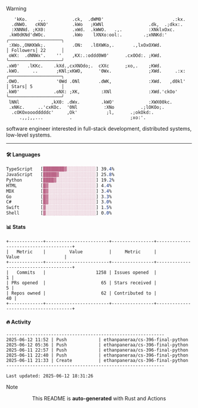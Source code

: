 > [!WARNING]
> ```>     .'.                         .lxx;                            ..    
>    'kKo.    .,.          .ck,  .dWM0'                          .:kx.   
>   .dNWO.   cKNO'         .kWo   ;KWNl                 .dk,  .;dkx:.    
>   :XNNNd. ;KX0:          .xWd.  .kWWO.   .,.          :XNklxOxc.       
>  .kW0dKNd'dWOc.          .kWo    lXNXo:ool:.        .;xNNKd:'          ╭────────────────────╮
>  :XWo.,ONKKWk;.          .ON:   .l0XWKo,.       .,lxOxOXWd.            │ Followers│ 22      │
>  oWX:  .dNNWx'.    ''    ,KX:.:oddd0W0'      .cxOOd:. ;KWd.            ╰────────────────────╯
> .xW0'   .lKKc.    .kXd.,cxXNOdo;.  cXXc      ;xo,.    ;KWd.            
> .kWO.     ..       ;KNl;xKWO,      '0Wx.              ;XWd.     .:x:   ╭────────────────────╮
> .OWO.              '0Wd .ONl       .dWK,              :XWd.   ,d0kl'   │ Stars│ 5           │
> .kW0'             .oNX: ;XK,        :XNl              :XWd.'ckOo'      ╰────────────────────╯
>  lNNl            ,kX0: .dWx.        .kWO'             :XWX00kc.        
>  .xNKc.     ..'cxKOc.  '0Nl          :XNo          .;lOKOo;.           
>   .cOKOxooodddddc'     ,Ok'           ;l,      .;okOkd:.               
>      .,,;,,...          .                      ;xo:'.                  
> ```
> <p>software engineer interested in full-stack development, distributed systems, low-level systems.</p>

---

#### 🛠️ Languages
```css
TypeScript   [████████▓░░░░░░░░░░░] 39.4%
JavaScript   [█████▓░░░░░░░░░░░░░░] 25.8%
Python       [████▓░░░░░░░░░░░░░░░] 19.2%
HTML         [█▓░░░░░░░░░░░░░░░░░░] 4.4%
MDX          [█▓░░░░░░░░░░░░░░░░░░] 3.4%
Go           [█▓░░░░░░░░░░░░░░░░░░] 3.3%
C#           [█▓░░░░░░░░░░░░░░░░░░] 3.0%
Swift        [▓░░░░░░░░░░░░░░░░░░░] 1.5%
Shell        [▓░░░░░░░░░░░░░░░░░░░] 0.0%
```

#### 📊 Stats
```
+-------------+------------------------+----------------+--------------------------------------+
|   Metric    |         Value          |     Metric     |                Value                 |
+-------------+------------------------+----------------+--------------------------------------+
|   Commits   |                   1258 | Issues opened  |                                    1 |
| PRs opened  |                     65 | Stars received |                                    5 |
| Repos owned |                     62 | Contributed to |                                   40 |
+-------------+------------------------+----------------+--------------------------------------+
```

#### 🔥 Activity
```
------------------------------------------------------------
2025-06-12 11:52 | Push            | ethanpaneraa/cs-396-final-python
2025-06-12 05:36 | Push            | ethanpaneraa/cs-396-final-python
2025-06-11 22:57 | Push            | ethanpaneraa/cs-396-final-python
2025-06-11 22:40 | Push            | ethanpaneraa/cs-396-final-python
2025-06-11 21:33 | Create          | ethanpaneraa/cs-396-final-python
------------------------------------------------------------

Last updated: 2025-06-12 18:31:26
```

> [!NOTE]
> <p align="center">This README is <b>auto-generated</b> with Rust and Actions</p>